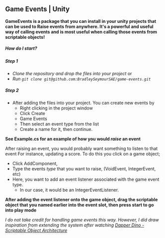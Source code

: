 ## __Game Events | Unity__

<b> GameEvents is a package that you can install in your unity projects that can be used to Raise events from anywhere. It's a powerful and useful way of calling events and is most useful when calling those events from scriptable objects! </b>

##### How do I start? 

##### Step 1 
* _Clone the repository and drop the files into your project_
or
* _Run `git clone git@github.com:BradleySeymourSAE/game-events.git`_

##### Step 2
* After adding the files into your project. You can create new events by 
    * Right clicking in the project window
    * Click Create
    * Game Events 
    * Then select an event type from the list 
    * Create a name for it, then continue. 

__See Example.cs for an example of how you would _raise_ an event__

After raising an event, you would probably want something to listen to that event
For instance, updating a score. To do this you click on a game object; 
* Click AddComponent, 
* Type the events _type_ that you want to raise, (VoidEvent, IntegerEvent, etc)
* Here, you want to add an event listener associated with the game event type. 
    * In our case, it would be an IntegerEventListener. 

__After adding the event listener onto the game object, drag the scriptable object that you named earlier into the event slot, then press start to go into play mode__

_I do not take credit for handling game events this way. However, I did draw inspiration from extending the system after watching [Dapper Dino - Scriptable Object Architecture](https://www.youtube.com/watch?v=iXNwWpG7EhM "Scriptable Object Architecture in Unity")_
